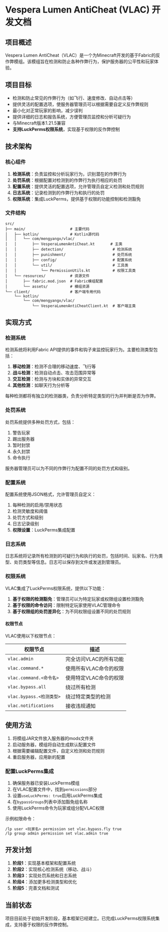 # Vespera Lumen AntiCheat (VLAC) 开发文档

## 项目概述
Vespera Lumen AntiCheat（VLAC）是一个为Minecraft开发的基于Fabric的反作弊模组。该模组旨在检测和防止各种作弊行为，保护服务器的公平性和玩家体验。

## 项目目标
- 检测和防止常见的作弊行为（如飞行、速度修改、自动点击等）
- 提供灵活的配置选项，使服务器管理员可以根据需要自定义反作弊规则
- 最小化对正常玩家的影响，减少误判
- 提供详细的日志和报告系统，方便管理员监控和分析可疑行为
- 与Minecraft版本1.21.5兼容
- **支持LuckPerms权限系统**，实现基于权限的反作弊控制

## 技术架构

### 核心组件
1. **检测系统**：负责监控和分析玩家行为，识别潜在的作弊行为
2. **处罚系统**：根据配置对检测到的作弊行为执行相应的处罚
3. **配置系统**：提供灵活的配置选项，允许管理员自定义检测和处罚规则
4. **日志系统**：记录检测到的作弊行为和执行的处罚
5. **权限系统**：集成LuckPerms，提供基于权限的功能控制和检测豁免

### 文件结构
```
src/
├── main/                    # 主要代码
│   ├── kotlin/              # Kotlin源代码
│   │   └── com/mengyangx/vlac/
│   │       ├── VesperaLumenAntiCheat.kt       # 主类
│   │       ├── detection/                      # 检测系统
│   │       ├── punishment/                     # 处罚系统
│   │       ├── config/                         # 配置系统
│   │       └── util/                           # 工具类
│   │           └── PermissionUtils.kt          # 权限工具类
│   └── resources/           # 资源文件
│       ├── fabric.mod.json  # Fabric模组配置
│       └── assets/          # 模组资源
└── client/                  # 客户端专用代码
    └── kotlin/
        └── com/mengyangx/vlac/
            └── VesperaLumenAntiCheatClient.kt  # 客户端主类
```

## 实现方式

### 检测系统
检测系统将利用Fabric API提供的事件和钩子来监控玩家行为。主要检测类型包括：

1. **移动检测**：检测不合理的移动速度、飞行等
2. **战斗检测**：检测自动点击、攻击范围异常等
3. **交互检测**：检测与方块和实体的异常交互
4. **其他检测**：如聊天行为分析等

每种检测都将有独立的检测器类，负责分析特定类型的行为并判断是否为作弊。

### 处罚系统
处罚系统提供多种处罚方式，包括：

1. 警告玩家
2. 踢出服务器
3. 暂时封禁
4. 永久封禁
5. 命令执行

服务器管理员可以为不同的作弊行为配置不同的处罚方式和级别。

### 配置系统
配置系统使用JSON格式，允许管理员自定义：

1. 每种检测的启用/禁用状态
2. 检测灵敏度和阈值
3. 处罚方式和级别
4. 日志记录级别
5. **权限设置**：LuckPerms集成配置

### 日志系统
日志系统将记录所有检测到的可疑行为和执行的处罚，包括时间、玩家名、行为类型、处罚类型等信息。日志可以保存到文件或发送到管理员。

### 权限系统
VLAC集成了LuckPerms权限系统，提供以下功能：

1. **基于权限的检测豁免**：管理员可以为特定玩家或权限组设置检测豁免
2. **基于权限的命令访问**：限制特定玩家使用VLAC管理命令
3. **基于权限组的处罚差异化**：为不同权限组设置不同的处罚规则

#### 权限节点
VLAC使用以下权限节点：

| 权限节点 | 描述 |
|---------|------|
| `vlac.admin` | 完全访问VLAC的所有功能 |
| `vlac.command.*` | 使用所有VLAC命令的权限 |
| `vlac.command.<命令名>` | 使用特定VLAC命令的权限 |
| `vlac.bypass.all` | 绕过所有检测 |
| `vlac.bypass.<检测类型>` | 绕过特定类型的检测 |
| `vlac.notifications` | 接收违规通知 |

## 使用方法
1. 将模组JAR文件放入服务器的mods文件夹
2. 启动服务器，模组将自动生成默认配置文件
3. 根据需要编辑配置文件，自定义检测和处罚规则
4. 重启服务器，应用新的配置

### 配置LuckPerms集成
1. 确保服务器已安装LuckPerms模组
2. 在VLAC配置文件中，找到`permissions`部分
3. 设置`useLuckPerms: true`启用LuckPerms集成
4. 在`bypassGroups`列表中添加豁免组名称
5. 使用LuckPerms命令为玩家或组分配VLAC权限

示例权限命令：
```
/lp user <玩家名> permission set vlac.bypass.fly true
/lp group admin permission set vlac.admin true
```

## 开发计划
1. **阶段1**：实现基本框架和配置系统
2. **阶段2**：实现核心检测系统（移动、战斗）
3. **阶段3**：实现处罚系统和日志系统
4. **阶段4**：添加更多检测类型和优化
5. **阶段5**：完善文档和测试

## 当前状态
项目目前处于初始开发阶段，基本框架已经建立。已完成LuckPerms权限系统集成，支持基于权限的反作弊控制。 